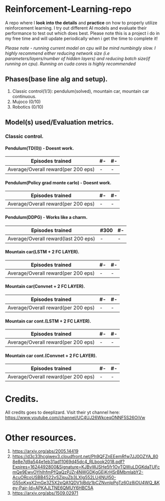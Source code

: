 # Reinforcement-Learning-repo
A repo where I **look into the details** and **practice** on how to properly utilize reinforcement learning. I try out different AI models and evaluate their performance
to test out which does best. Please note this is a project i do in my free time and will update periodically when i get the time to complete it!

*Please note - running current model on cpu will be mind numbingly slow. I highly recommend either reducing network size (i.e parameters/layers/number of hidden layers) and reducing batch size(if running on cpu). Running on cuda cores is highly recommended*

## Phases(base line alg and setup).
1) Classic control(1/3): pendulum(solved), mountain car, mountain car continuous.
2) Mujoco (0/10)
3) Robotics (0/10)

## Model(s) used/Evaluation metrics.
### Classic control.

#### Pendulum(TD(0)) - Doesnt work.

Episodes trained | #- | #- 
--- | --- | --- 
Average/Overall reward(per 200 eps) | - | - 

#### Pendulum(Policy grad monte carlo) - Doesnt work.

Episodes trained | #- | #- 
--- | --- | --- 
Average/Overall reward(per 200 eps) | - | - 


#### Pendulum(DDPG) - Works like a charm.

Episodes trained | #300 | #- 
--- | --- | --- 
Average/Overall reward(last 200 eps) | - | - 


#### Mountain car(LSTM + 2 FC LAYER).

Episodes trained | #- | #- 
--- | --- | --- 
Average/Overall reward(per 200 eps) | - | - 

#### Mountain car(Convnet + 2 FC LAYER).

Episodes trained | #- | #- 
--- | --- | --- 
Average/Overall reward(per 200 eps) | - | - 


#### Mountain car cont.(LSTM + 2 FC LAYER).

Episodes trained | #- | #- 
--- | --- | --- 
Average/Overall reward(per 200 eps) | - | - 

#### Mountain car cont.(Convnet + 2 FC LAYER).

Episodes trained | #- | #- 
--- | --- | --- 
Average/Overall reward(per 200 eps) | - | - 




# Credits.

All credits goes to deeplizard. Visit their yt channel here: https://www.youtube.com/channel/UC4UJ26WkceqONNF5S26OiVw

# Other resources.
1) https://arxiv.org/abs/2005.14419
2) https://d3c33hcgiwev3.cloudfront.net/Ph9QFZnEEemRfw7JJ0OZYA_808e8e7d9a544e1eb31ad11069d45dc4_RLbook2018.pdf?Expires=1624492800&Signature=KJBvWJSHe5fr1OvTQWuLDGKdaTUFcmQe9EwvOYhIhfmPfQaQzPJZr4NWGDKgGEjKrHSrBMbmlabY2-AcuORcoUSBB4522vSZipuZb3LXlg552LU4NUI50-G55oKxgX2mGe3Z5X2pQA1QDV1ijBdz1bCZNvnlpPgTz6Oz8iOU4WQ_&Key-Pair-Id=APKAJLTNE6QMUY6HBC5A
3) https://arxiv.org/abs/1509.02971
